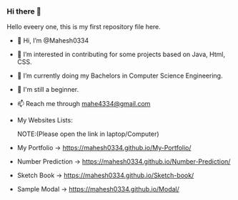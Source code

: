 ### Hi there 👋
Hello eveery one, this is my first repository file here.
- 👋 Hi, I’m @Mahesh0334
- 👀 I’m interested in contributing for some projects based on Java, Html, CSS. 
- 🌱 I’m currently doing my Bachelors in Computer Science Engineering.
- 🐝 I'm still a beginner.
- 📫 Reach me through mahe4334@gmail.com

- My Websites Lists: 
 
  NOTE:(Please open the link in laptop/Computer)
- My Portfolio -> https://mahesh0334.github.io/My-Portfolio/
- Number Prediction ->  https://mahesh0334.github.io/Number-Prediction/
- Sketch Book -> https://mahesh0334.github.io/Sketch-book/
- Sample Modal -> https://mahesh0334.github.io/Modal/




<!--
**Mahesh0334/Mahesh0334** is a ✨ _special_ ✨ repository because its `README.md` (this file) appears on your GitHub profile.

Here are some ideas to get you started:

- 🔭 I’m currently working on ...
- 🌱 I’m currently learning ...
- 👯 I’m looking to collaborate on ...
- 🤔 I’m looking for help with ...
- 💬 Ask me about ...
- 📫 How to reach me: ...
- 😄 Pronouns: ...
- ⚡ Fun fact: ...
-->
